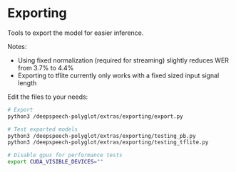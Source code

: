 # Exporting

Tools to export the model for easier inference.

Notes:

- Using fixed normalization (required for streaming) slightly reduces WER from 3.7% to 4.4%
- Exporting to tflite currently only works with a fixed sized input signal length

Edit the files to your needs:

```bash
# Export
python3 /deepspeech-polyglot/extras/exporting/export.py

# Test exported models
python3 /deepspeech-polyglot/extras/exporting/testing_pb.py
python3 /deepspeech-polyglot/extras/exporting/testing_tflite.py

# Disable gpus for performance tests
export CUDA_VISIBLE_DEVICES=""
```
